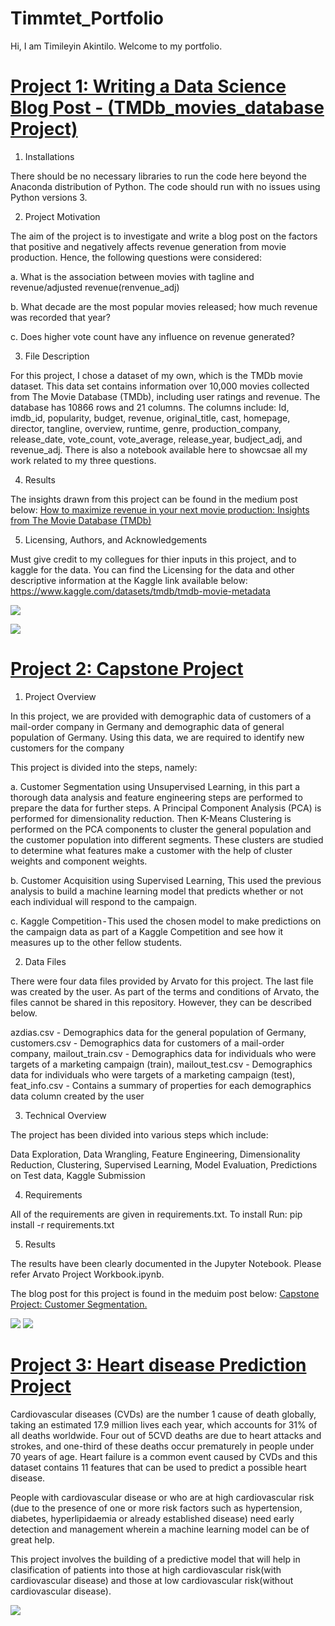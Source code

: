 # Timmtet_Portfolio
Hi, I am Timileyin Akintilo. Welcome to my portfolio.


# [Project 1: Writing a Data Science Blog Post - (TMDb_movies_database Project)](https://github.com/Timmtet/Write-a-data-science-blog-post)
1. Installations

There should be no necessary libraries to run the code here beyond the Anaconda distribution of Python. The code should run with no issues using Python versions 3.

2. Project Motivation

The aim of the project is to investigate and write a blog post on the factors that positive and negatively affects revenue generation from movie production. Hence, the following questions were considered:

a. What is the association between movies with tagline and revenue/adjusted revenue(renvenue_adj)

b. What decade are the most popular movies released; how much revenue was recorded that year?

c. Does higher vote count have any influence on revenue generated?

3. File Description

For this project, I chose a dataset of my own, which is the TMDb movie dataset. This data set contains information over 10,000 movies collected from The Movie Database (TMDb), including user ratings and revenue. The database has 10866 rows and 21 columns. The columns include: Id, imdb_id, popularity, budget, revenue, original_title, cast, homepage, director, tangline, overview, runtime, genre, production_company, release_date, vote_count, vote_average, release_year, budject_adj, and revenue_adj.
There is also a notebook available here to showcsae all my work related to my three questions.

4. Results

The insights drawn from this project can be found in the medium post below:
[How to maximize revenue in your next movie production: Insights from The Movie Database (TMDb)](https://medium.com/@akintilotimileyin/how-to-maximize-revenue-in-your-next-movie-production-insights-from-the-movie-database-tmdb-c3e0c932dda1)

5. Licensing, Authors, and Acknowledgements

Must give credit to my collegues for thier inputs in this project, and to kaggle for the data. You can find the Licensing for the data and other descriptive information at the Kaggle link available below:
https://www.kaggle.com/datasets/tmdb/tmdb-movie-metadata

![](https://github.com/Timmtet/Timmtet_Portfolio/blob/main/Images/1_g8KTuLMF6MRm_wGGY7yKSQ.jpg)

![](https://github.com/Timmtet/Timmtet_Portfolio/blob/main/Images/1_1e5ePbZqmvz-sMSn7Q_nwA.jpg)


# [Project 2: Capstone Project](https://github.com/Timmtet/Capstone-Project1)
1. Project Overview

In this project, we are provided with demographic data of customers of a mail-order company in Germany and demographic data of general population of Germany. Using this data, we are required to identify new customers for the company

This project is divided into the steps, namely:

a. Customer Segmentation using Unsupervised Learning, in this part a thorough data analysis and feature engineering steps are performed to prepare the data for further steps. A Principal Component Analysis (PCA) is performed for dimensionality reduction. Then K-Means Clustering is performed on the PCA components to cluster the general population and the customer population into different segments. These clusters are studied to determine what features make a customer with the help of cluster weights and component weights.

b. Customer Acquisition using Supervised Learning, This used the previous analysis to build a machine learning model that predicts whether or not each individual will respond to the campaign.

c. Kaggle Competition - This used the chosen model to make predictions on the campaign data as part of a Kaggle Competition and see how it measures up to the other fellow students.


2. Data Files

There were four data files provided by Arvato for this project. The last file was created by the user. As part of the terms and conditions of Arvato, the files cannot be shared in this repository. However, they can be described below.

azdias.csv - Demographics data for the general population of Germany, customers.csv - Demographics data for customers of a mail-order company, mailout_train.csv - Demographics data for individuals who were targets of a marketing campaign (train), mailout_test.csv - Demographics data for individuals who were targets of a marketing campaign (test), feat_info.csv - Contains a summary of properties for each demographics data column created by the user 

3. Technical Overview

The project has been divided into various steps which include:

Data Exploration, Data Wrangling, Feature Engineering, Dimensionality Reduction, Clustering, Supervised Learning, Model Evaluation, Predictions on Test data, Kaggle Submission

4. Requirements

All of the requirements are given in requirements.txt. To install Run: pip install -r requirements.txt

5. Results

The results have been clearly documented in the Jupyter Notebook. Please refer Arvato Project Workbook.ipynb.

The blog post for this project is found in the meduim post below:
[Capstone Project: Customer Segmentation.](https://medium.com/@akintilotimileyin/capstone-project-customer-segmentation-5f2844515909)

![](https://github.com/Timmtet/Timmtet_Portfolio/blob/main/Images/General.jpg)
![](https://github.com/Timmtet/Timmtet_Portfolio/blob/main/Images/FI.jpg)


# [Project 3: Heart disease Prediction Project](https://github.com/Timmtet/Kagggle-Heart-Prediction-Project)

Cardiovascular diseases (CVDs) are the number 1 cause of death globally, taking an estimated 17.9 million lives each year, which accounts for 31% of all deaths worldwide. Four out of 5CVD deaths are due to heart attacks and strokes, and one-third of these deaths occur prematurely in people under 70 years of age. Heart failure is a common event caused by CVDs and this dataset contains 11 features that can be used to predict a possible heart disease.

People with cardiovascular disease or who are at high cardiovascular risk (due to the presence of one or more risk factors such as hypertension, diabetes, hyperlipidaemia or already established disease) need early detection and management wherein a machine learning model can be of great help.

This project involves the building of a predictive model that will help in clasification of patients into those at high cardiovascular risk(with cardiovascular disease) and those at low cardiovascular risk(without cardiovascular disease).

![](https://github.com/Timmtet/Timmtet_Portfolio/blob/main/Images/download%20(1).png)


